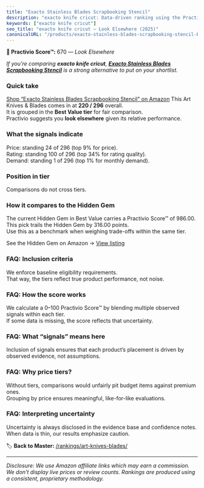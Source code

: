 ```yaml
---
title: "Exacto Stainless Blades Scrapbooking Stencil"
description: "exacto knife cricut: Data-driven ranking using the Practivio Score™. Positioned by quality, value, demand, findability, momentum."
keywords: ["exacto knife cricut"]
seo_title: "exacto knife cricut — Look Elsewhere (2025)"
canonicalURL: "/products/exacto-stainless-blades-scrapbooking-stencil-B08GKJ8Q8T/"
---
```


**🚫 Practivio Score™:** 670 — _Look Elsewhere_


*If you're comparing **exacto knife cricut**, **[Exacto Stainless Blades Scrapbooking Stencil](https://www.amazon.com/dp/B08GKJ8Q8T?tag=practivio-20)** is a strong alternative to put on your shortlist.*
### Quick take
[Shop “Exacto Stainless Blades Scrapbooking Stencil” on Amazon](https://www.amazon.com/dp/B08GKJ8Q8T?tag=practivio-20)
This Art Knives & Blades comes in at **220 / 296** overall.  
It is grouped in the **Best Value tier** for fair comparison.  
Practivio suggests you **look elsewhere** given its relative performance.

### What the signals indicate
Price: standing 24 of 296 (top 9% for price).  
Rating: standing 100 of 296 (top 34% for rating quality).  
Demand: standing 1 of 296 (top 1% for monthly demand).

### Position in tier
Comparisons do not cross tiers.

### How it compares to the Hidden Gem
The current Hidden Gem in Best Value carries a Practivio Score™ of 986.00.  
This pick trails the Hidden Gem by 316.00 points.  
Use this as a benchmark when weighing trade-offs within the same tier.  

See the Hidden Gem on Amazon → [View listing](https://www.amazon.com/dp/B005KRSWM6?tag=practivio-20)

### FAQ: Inclusion criteria
We enforce baseline eligibility requirements.  
That way, the tiers reflect true product performance, not noise.

### FAQ: How the score works
We calculate a 0–100 Practivio Score™ by blending multiple observed signals within each tier.  
If some data is missing, the score reflects that uncertainty.

### FAQ: What “signals” means here
Inclusion of signals ensures that each product’s placement is driven by observed evidence, not assumptions.

### FAQ: Why price tiers?
Without tiers, comparisons would unfairly pit budget items against premium ones.  
Grouping by price ensures meaningful, like-for-like evaluations.

### FAQ: Interpreting uncertainty
Uncertainty is always disclosed in the evidence base and confidence notes.  
When data is thin, our results emphasize caution.


🏷️ **Back to Master:** [/rankings/art-knives-blades/](/rankings/art-knives-blades/)

---
_Disclosure: We use Amazon affiliate links which may earn a commission. We don’t display live prices or review counts. Rankings are produced using a consistent, proprietary methodology._
